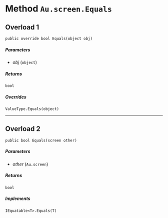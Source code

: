 # Method `Au.screen.Equals`

## Overload 1

```
public override bool Equals(object obj)
```

##### Parameters

- *obj*  (`object`)

##### Returns

`bool`

##### Overrides

`ValueType.Equals(object)`

* * *

## Overload 2

```
public bool Equals(screen other)
```

##### Parameters

- *other*  (`Au.screen`)

##### Returns

`bool`

##### Implements

`IEquatable<T>.Equals(T)`